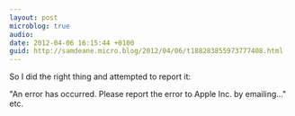 ```yaml
---
layout: post
microblog: true
audio: 
date: 2012-04-06 16:15:44 +0100
guid: http://samdeane.micro.blog/2012/04/06/t188283855973777408.html
---
```

So I did the right thing and attempted to report it:

"An error has occurred. Please report the error to Apple Inc. by emailing…" etc.
